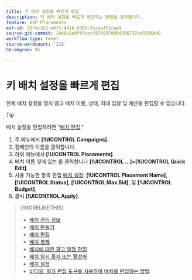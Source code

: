 ```yaml
---
title: 키 배치 설정을 빠르게 편집
description: 키 배치 설정을 빠르게 변경하는 방법을 알아봅니다.
feature: DSP Placements
exl-id: 107ec263-a0f2-491b-8380-2cceaf51cae9
source-git-commit: 19d6a2edf07eecf874537dd9d356737ed9156bd9
workflow-type: tm+mt
source-wordcount: '116'
ht-degree: 0%

---
```


# 키 배치 설정을 빠르게 편집

<!-- Some placements don't have this option. Clarify which placement types aren't eligible -- is it PG placements, or all placements using private inventory? And anything else? -->

전체 배치 설정을 열지 않고 배치 이름, 상태, 최대 입찰 및 예산을 편집할 수 있습니다.

>[!TIP]
>
> 배치 설정을 편집하려면 &quot;[배치 편집](/help/dsp/campaign-management/placements/placement-edit.md).&quot;

1. 주 메뉴에서 **[!UICONTROL Campaigns]**.
1. 캠페인의 이름을 클릭합니다.
1. 하위 메뉴에서 **[!UICONTROL Placements]**.
1. 배치 이름 옆에 있는 를 클릭합니다  **[!UICONTROL ...]>[!UICONTROL Quick Edit]**.
1. 사용 가능한 항목 편집 [배치 설정](placement-settings.md):  **[!UICONTROL Placement Name]**, **[!UICONTROL Status]**, **[!UICONTROL Max Bid]**, 및 **[!UICONTROL Budget]**.
1. 클릭 **[!UICONTROL Apply]**.

>[!MORELIKETHIS]
>
>* [배치 관리 정보](placement-about.md)
>* [배치 만들기](placement-create.md)
>* [배치 편집](placement-edit.md)
>* [배치 복제](placement-duplicate.md)
>* [배치에 대한 광고 일정 편집](placement-edit-ad-schedule.md)
>* [배치 일시 중지 또는 활성화](placement-pause-activate.md)
>* [배치 설정](placement-settings.md)
>* [비디오: 벌크 편집 도구를 사용하여 배치를 편집하는 방법](https://experienceleague.adobe.com/docs/advertising-cloud-learn/tutorials/dsp/bulk-edit-placement-tools.html)

